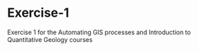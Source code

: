 # Exercise-1
Exercise 1 for the Automating GIS processes and Introduction to Quantitative Geology courses
